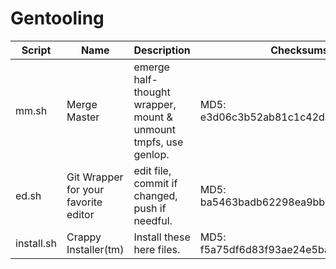 # Gentooling
Script | Name | Description | Checksums
------ | ---- | ----------- | ---------
mm.sh | Merge Master | emerge half-thought wrapper, mount & unmount tmpfs, use genlop. | MD5: e3d06c3b52ab81c1c42d7b76e09f5026 
ed.sh | Git Wrapper for your favorite editor | edit file, commit if changed, push if needful. | MD5: ba5463badb62298ea9bb1b054efe85a8
install.sh | Crappy Installer(tm) | Install these here files. | MD5: f5a75df6d83f93ae24e5ba397cbcac13
